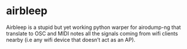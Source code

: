 # airbleep
Airbleep is a stupid but yet working python warper for airodump-ng that translate to OSC and MIDI notes all the signals coming from wifi clients nearby (i.e any wifi device that doesn’t act as an AP). 
